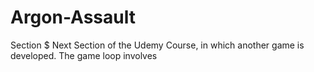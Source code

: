 # Argon-Assault
Section $
Next Section of the Udemy Course, in which another game is developed.
The game loop involves 
